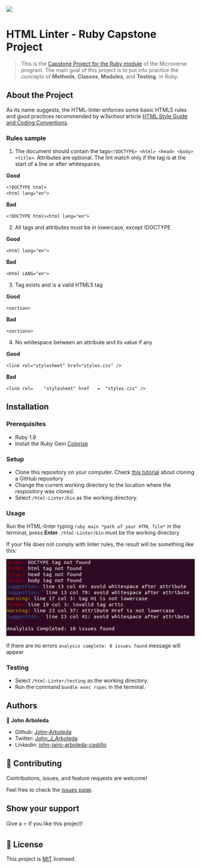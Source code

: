![](https://img.shields.io/badge/Microverse-blueviolet)

# HTML Linter - Ruby Capstone Project

> This is the [Capstone Project for the Ruby module](https://www.notion.so/Build-your-own-linter-b17a3c22f7b940c98ca1980250720769) of the Microverse program. The main goal of this project is to put into practice the concepts of **Methods**, **Classes**, **Modules**, and **Testing.** in Ruby. 

## About the Project

As its name suggests, the HTML-linter enforces some basic HTML5 rules and good practices recommended by w3school article [HTML Style Guide and Coding Conventions](https://www.w3schools.com/html/html5_syntax.asp).

### Rules sample

1. The document should contain the tags`<!DOCTYPE> <html> <head> <body> <title>`. Attributes are optional. The lint match only if the tag is at the start of a line or after whitespaces. 

**Good**
```
<!DOCTYPE html>
<html lang="en">
```

**Bad**
```
<!DOCTYPE html><html lang="en">
```
2. All tags and attributes must be in lowercase, except !DOCTYPE

**Good**
```
<html lang="en">
```

**Bad**
```
<Html LANG="en">
```
3. Tag exists and is a valid HTML5 tag

**Good**
```
<section>
```

**Bad**
```
<sections>
```
4. No whitespace between an attribute and its value if any

**Good**
```
<link rel="stylesheet" href="styles.css" />
```

**Bad**
```
<link rel=    "stylesheet" href   =  "styles.css" />
```

## Installation

### Prerequisites

- Ruby 1.9
- Install the Ruby Gem [Colorize](https://github.com/fazibear/colorize#install)

### Setup

- Clone this repository on your computer. Check [this tutorial](https://docs.github.com/en/github/creating-cloning-and-archiving-repositories/cloning-a-repository) about cloning a GitHub repository
- Change the current working directory to the location where the respository was cloned. 
- Select `/html-Linter/bin` as the working directory.

### Usage

Run the HTML-linter typing `ruby main *path of your HTML file*` in the terminal, press **Enter**. `/html-Linter/bin` must be the working directory

If your file does not comply with linter rules, the result will be something like this:

![linter_results](./images/linter_results.png)

If there are no errors `analysis complete: 0 issues found` message will appear

### Testing

- Select `/html-Linter/testing` as the working directory.
- Run the command `bundle exec rspec` in the terminal.

## Authors

👤 **John Arboleda**

- Github: [John-Arboleda](https://github.com/John-Arboleda)
- Twitter: [John_J_Arboleda](https://twitter.com/John_J_Arboleda)
- Linkedin: [john-jairo-arboleda-castillo](https://www.linkedin.com/in/john-jairo-arboleda-castillo/)

## 🤝 Contributing

Contributions, issues, and feature requests are welcome!

Feel free to check the [issues page](issues/).

## Show your support

Give a ⭐️ if you like this project!

## 📝 License

This project is [MIT](lic.url) licensed.
